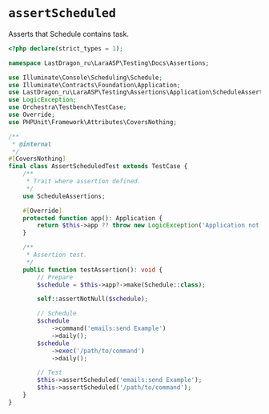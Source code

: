 # `assertScheduled`

Asserts that Schedule contains task.

[include:example]: ./AssertScheduledTest.php
[//]: # (start: 7b7d3362391a553d8728619185eafc2fe1f3dda4112eab18a7be8c53321dec70)
[//]: # (warning: Generated automatically. Do not edit.)

```php
<?php declare(strict_types = 1);

namespace LastDragon_ru\LaraASP\Testing\Docs\Assertions;

use Illuminate\Console\Scheduling\Schedule;
use Illuminate\Contracts\Foundation\Application;
use LastDragon_ru\LaraASP\Testing\Assertions\Application\ScheduleAssertions;
use LogicException;
use Orchestra\Testbench\TestCase;
use Override;
use PHPUnit\Framework\Attributes\CoversNothing;

/**
 * @internal
 */
#[CoversNothing]
final class AssertScheduledTest extends TestCase {
    /**
     * Trait where assertion defined.
     */
    use ScheduleAssertions;

    #[Override]
    protected function app(): Application {
        return $this->app ?? throw new LogicException('Application not yet initialized.');
    }

    /**
     * Assertion test.
     */
    public function testAssertion(): void {
        // Prepare
        $schedule = $this->app?->make(Schedule::class);

        self::assertNotNull($schedule);

        // Schedule
        $schedule
            ->command('emails:send Example')
            ->daily();
        $schedule
            ->exec('/path/to/command')
            ->daily();

        // Test
        $this->assertScheduled('emails:send Example');
        $this->assertScheduled('/path/to/command');
    }
}
```

[//]: # (end: 7b7d3362391a553d8728619185eafc2fe1f3dda4112eab18a7be8c53321dec70)
